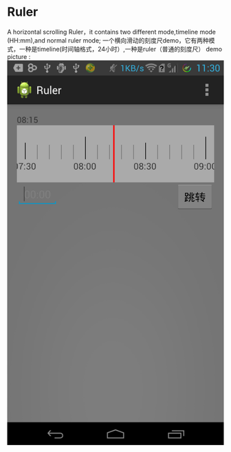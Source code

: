 # Ruler
A horizontal scrolling Ruler，it contains two different mode,timeline mode (HH:mm),and normal ruler mode;
一个横向滑动的刻度尺demo，它有两种模式，一种是timeline(时间轴格式，24小时）,一种是ruler（普通的刻度尺）
demo picture :
![demo](/shotcut.png)

